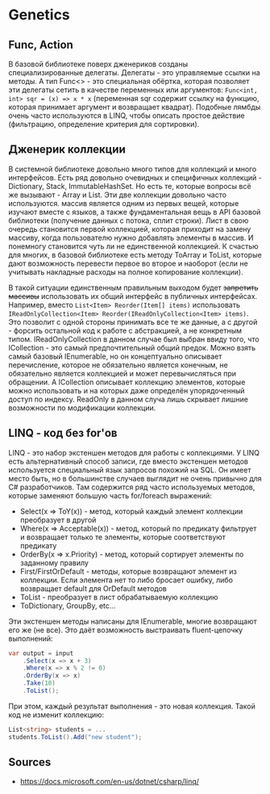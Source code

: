 # Genetics

## Func, Action

В базовой библиотеке поверх дженериков созданы специализированные делегаты. Делегаты - это управляемые ссылки на методы. А тип Func<> - это специальная обёртка, которая позволяет эти делегаты сетить в качестве переменных или аргументов: `Func<int, int> sqr = (x) => x * x` (переменная sqr содержит ссылку на функцию, которая принимает аргумент и возвращает квадрат). Подобные лямбды очень часто используются в LINQ, чтобы описать простое действие (фильтрацию, определение критерия для сортировки). 

## Дженерик коллекции

В системной библиотеке довольно много типов для коллекций и много интерфейсов. Есть ряд довольно очевидных и специфичных коллекций - Dictionary, Stack, ImmutableHashSet. Но есть те, которые вопросы всё же вызывают - Array и List. Эти две коллекции довольно часто используются. массив является одним из первых вещей, которые изучают вместе с языков, а также фундаментальная вещь в API базовой библиотеки (получение данных с потока, сплит строки). Лист в свою очередь становится первой коллекцией, которая приходит на замену массиву, когда пользователю нужно добавлять элементы в массив. И понемногу становится чуть ли не единственной коллекцией. К счастью для многих, в базовой библиотеке есть методу ToArray и ToList, которые дают возможность перевести первое во второе и наоборот (если не учитывать накладные расходы на полное копирование коллекции).

В такой ситуации единственным правильным выходом будет ~~запретить массивы~~ использовать их общий интерфейс в публичных интерфейсах. Например, вместо `List<Item> Reorder(Item[] items)` использовать `IReadOnlyCollection<Item> Reorder(IReadOnlyCollection<Item> items)`. Это позволит с одной стороны принимать все те же данные, а с другой - форсить остальной код к работе с абстракцией, а не конкретным типом. IReadOnlyCollection в данном случае был выбран ввиду того, что ICollection - это самый предпочтительный общий предок. Можно взять самый базовый IEnumerable, но он концептуально описывает перечисление, которое не обязательно является конечным, не обязательно является коллекцией и может перевычисляться при обращении. А ICollection описывает коллекцию элементов, которые можно использовать и на которых даже определён упорядоченный доступ по индексу. ReadOnly в данном случа лишь скрывает лишние возможности по модификации коллекции.

## LINQ - код без for'ов

LINQ - это набор экстеншен методов для работы с коллекциями. У LINQ есть альтернативный способ записи, где вместо экстеншен методов используется специальный язык запросов похожий на SQL. Он имеет место быть, но в большинстве случаев выглядит не очень привычно для C# разработчиков. Там содержится ряд часто используемых методов, которые заменяют большую часть for/foreach выражений:

- Select(x => ToY(x)) - метод, который каждый элемент коллекции преобразует в другой
- Where(x => Acceptable(x)) - метод, который по предикату фильтрует и возвращает только те элементы, которые соответствуют предикату
- OrderBy(x => x.Priority) - метод, который сортирует элементы по заданному правилу
- First/FirstOrDefault - методы, которые возвращают элемент из коллекции. Если элемента нет то либо бросает ошибку, либо возвращает default для OrDefault методов
- ToList - преобразует в лист обрабатываемую коллекцию
- ToDictionary, GroupBy, etc...

Эти экстеншен методы написаны для IEnumerable<T>, многие возвращают его же (не все). Это даёт возможность выстраивать fluent-цепочку выполнений:

```csharp
var output = input
    .Select(x => x + 3)
    .Where(x => x % 2 != 0)
    .OrderBy(x => x)
    .Take(10)
    .ToList();
```

При этом, каждый результат выполнения - это новая коллекция. Такой код не изменит коллекцию:

```csharp
List<string> students = ...
students.ToList().Add("new student");
```

## Sources

- https://docs.microsoft.com/en-us/dotnet/csharp/linq/
